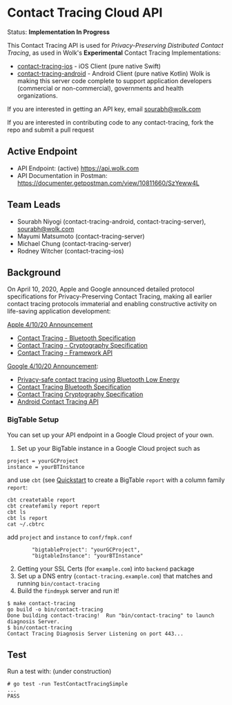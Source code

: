 # Contact Tracing Cloud API

Status: **Implementation In Progress**

This Contact Tracing API is used for _Privacy-Preserving Distributed Contact Tracing_, as used in Wolk's **Experimental** Contact Tracing Implementations:
* [contact-tracing-ios](https://github.com/wolkdb/contact-tracing-ios) - iOS Client (pure native Swift)
* [contact-tracing-android](https://github.com/wolkdb/contact-tracing-android) - Android Client (pure native Kotlin)
Wolk is making this server code complete to support application developers (commercial or non-commercial), governments and health organizations.  

If you are interested in getting an API key, email sourabh@wolk.com

If you are interested in contributing code to any contact-tracing, fork the repo and submit a pull request


## Active Endpoint
* API Endpoint: (active) https://api.wolk.com
* API Documentation in Postman: https://documenter.getpostman.com/view/10811660/SzYeww4L

## Team Leads
* Sourabh Niyogi (contact-tracing-android, contact-tracing-server), sourabh@wolk.com
* Mayumi Matsumoto (contact-tracing-server)
* Michael Chung (contact-tracing-server)
* Rodney Witcher (contact-tracing-ios)

## Background

On April 10, 2020, Apple and Google announced detailed protocol specifications for Privacy-Preserving Contact Tracing, making all earlier contact tracing protocols immaterial and enabling constructive activity on life-saving application development:

[Apple 4/10/20 Announcement](https://www.apple.com/newsroom/2020/04/apple-and-google-partner-on-covid-19-contact-tracing-technology/)
* [Contact Tracing - Bluetooth Specification](https://covid19-static.cdn-apple.com/applications/covid19/current/static/contact-tracing/pdf/ContactTracing-BluetoothSpecificationv1.1.pdf)
* [Contact Tracing - Cryptography Specification](https://covid19-static.cdn-apple.com/applications/covid19/current/static/contact-tracing/pdf/ContactTracing-CryptographySpecification.pdf)
* [Contact Tracing - Framework API](https://covid19-static.cdn-apple.com/applications/covid19/current/static/contact-tracing/pdf/ContactTracing-FrameworkDocumentation.pdf)

[Google 4/10/20 Announcement](https://blog.google/inside-google/company-announcements/apple-and-google-partner-covid-19-contact-tracing-technology):
* [Privacy-safe contact tracing using Bluetooth Low Energy](https://blog.google/documents/57/Overview_of_COVID-19_Contact_Tracing_Using_BLE.pdf)
* [Contact Tracing Bluetooth Specification](https://blog.google/documents/58/Contact_Tracing_-_Bluetooth_Specification_v1.1_RYGZbKW.pdf)
* [Contact Tracing Cryptography Specification](https://blog.google/documents/56/Contact_Tracing_-_Cryptography_Specification.pdf)
* [Android Contact Tracing API](https://blog.google/documents/55/Android_Contact_Tracing_API.pdf)

### BigTable Setup

You can set up your API endpoint in a Google Cloud project of your own.

1. Set up your BigTable instance in a Google Cloud project such as
```
project = yourGCProject
instance = yourBTInstance
```
and use `cbt` (see [Quickstart](https://cloud.google.com/bigtable/docs/quickstart-cbt) to create a BigTable `report` with a column family `report`:
```
cbt createtable report
cbt createfamily report report
cbt ls
cbt ls report
cat ~/.cbtrc
```
add `project` and `instance` to `conf/fmpk.conf`
```
        "bigtableProject": "yourGCProject",
        "bigtableInstance": "yourBTInstance"
```
2. Getting your SSL Certs (for `example.com`) into `backend` package
3. Set up a DNS entry (`contact-tracing.example.com`) that matches and running `bin/contact-tracing`
4. Build the `findmypk` server and run it!
```
$ make contact-tracing
go build -o bin/contact-tracing
Done building contact-tracing!  Run "bin/contact-tracing" to launch diagnosis Server.
$ bin/contact-tracing
Contact Tracing Diagnosis Server Listening on port 443...
```

## Test
Run a test with: (under construction)
```
# go test -run TestContactTracingSimple
...
PASS
```

